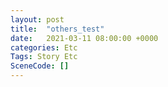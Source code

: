 ```yaml
---
layout: post
title:  "others_test"
date:   2021-03-11 08:00:00 +0000
categories: Etc
Tags: Story Etc
SceneCode: []
---
```

